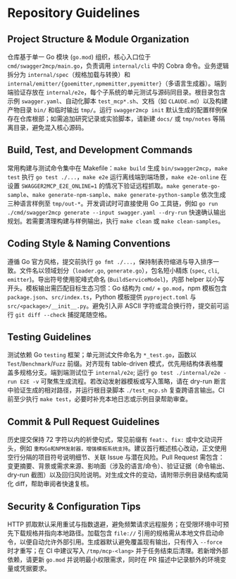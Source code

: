 # Repository Guidelines

## Project Structure & Module Organization
仓库基于单一 Go 模块 (`go.mod`) 组织，核心入口位于 `cmd/swagger2mcp/main.go`，负责调用 `internal/cli` 中的 Cobra 命令。业务逻辑拆分为 `internal/spec`（规格加载与转换）和 `internal/emitter/{goemitter,npmemitter,pyemitter}`（多语言生成器）。端到端验证存放在 `internal/e2e`，每个子系统的单元测试与源码同目录。根目录包含示例 `swagger.yaml`、自动化脚本 `test_mcp*.sh`、文档（如 `CLAUDE.md`）以及构建产物目录 `bin/` 和临时输出 `tmp/`。运行 `swagger2mcp init` 默认生成的配置样例保存在仓库根部；如需追加研究记录或实验脚本，请新建 `docs/` 或 `tmp/notes` 等隔离目录，避免混入核心源码。

## Build, Test, and Development Commands
常用构建与测试命令集中在 Makefile：`make build` 生成 `bin/swagger2mcp`，`make test` 执行 `go test ./...`，`make e2e` 运行离线端到端场景，`make e2e-online` 在设置 `SWAGGER2MCP_E2E_ONLINE=1` 的情况下验证远程抓取。`make generate-go-sample`、`make generate-npm-sample`、`make generate-python-sample` 依次生成三种语言样例至 `tmp/out-*`。开发调试时可直接使用 Go 工具链，例如 `go run ./cmd/swagger2mcp generate --input swagger.yaml --dry-run` 快速确认输出规划。若需要清理构建与样例输出，执行 `make clean` 或 `make clean-samples`。

## Coding Style & Naming Conventions
遵循 Go 官方风格，提交前执行 `go fmt ./...`，保持制表符缩进与导入排序一致。文件名以领域划分（`loader.go`, `generate.go`），包名短小精炼 (`spec`, `cli`, `emitter`)。导出符号使用驼峰式命名 (`BuildServiceModel`)，内部 helper 以小写开头。模板输出需匹配目标生态习惯：Go 结构为 `cmd/` + `go.mod`，npm 模板包含 `package.json`、`src/index.ts`，Python 模板提供 `pyproject.toml` 与 `src/<package>/__init__.py`。避免引入非 ASCII 字符或混合换行符，提交前可运行 `git diff --check` 捕捉尾随空格。

## Testing Guidelines
测试依赖 Go `testing` 框架；单元测试文件命名为 `*_test.go`，函数以 `Test`/`Benchmark`/`Fuzz` 前缀。对齐现有 table-driven 模式，优先用结构体表格覆盖多规格分支。端到端测试位于 `internal/e2e`; 运行 `go test ./internal/e2e -run E2E -v` 可聚焦生成流程。若改动发射器模板或写入策略，请在 dry-run 断言中验证生成的相对路径，并运行根目录脚本 `./test_mcp.sh` 复查跨语言输出。CI 前至少执行 `make test`，必要时补充本地日志或示例目录帮助审查。

## Commit & Pull Request Guidelines
历史提交保持 72 字符以内的祈使句式，常见前缀有 `feat:`、`fix:` 或中文动词开头，例如 `重构Go和NPM发射器，增强模板系统支持`。建议首行概述核心改动，正文使用空行分隔的项目符号说明细节、关联 Issue 与潜在风险。Pull Request 需包含：变更摘要、背景或需求来源、影响面（涉及的语言/命令）、验证证据（命令输出、dry-run 截图）以及回归风险说明。对生成文件的变动，请附带示例目录结构或简化 diff，帮助审阅者快速复核。

## Security & Configuration Tips
HTTP 抓取默认采用重试与指数退避，避免频繁请求远程服务；在受限环境中可预先下载规格并指向本地路径。加载包含 `file://` 引用的规格需从本地文件启动命令，以便自动允许外部引用。生成器默认避免覆盖现有输出，只有传入 `--force` 时才重写；在 CI 中建议写入 `/tmp/mcp-<lang>` 并于任务结束后清理。若新增外部依赖，请更新 `go.mod` 并说明最小权限需求，同时在 PR 描述中记录额外的环境变量或凭据要求。
